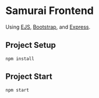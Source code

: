 # Samurai Frontend
Using [EJS](https://ejs.co/), [Bootstrap](https://getbootstrap.com/), and [Express](https://expressjs.com).
## Project Setup
```
npm install
```
## Project Start
```
npm start
```
